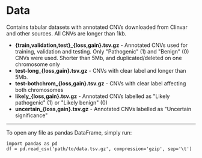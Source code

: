 # Data

Contains tabular datasets with annotated CNVs downloaded from Clinvar and other sources.
All CNVs are longer than 1kb.

- **{train,validation,test}\_{loss,gain}.tsv.gz** - Annotated CNVs used for
  training, validation and testing. Only "Pathogenic" (1) and "Benign" (0) CNVs
were used. Shorter than 5Mb, and duplicated/deleted on one chromosome only
- **test-long\_{loss,gain}.tsv.gz** - CNVs with clear label and longer than 5Mb.
- **test-bothchrom\_{loss,gain}.tsv.gz** - CNVs with clear label affecting both chromosomes
- **likely\_{loss,gain}.tsv.gz** - Annotated CNVs labelled as
  "Likely pathogenic" (1) or "Likely benign" (0)
- **uncertain_{loss,gain}.tsv.gz** - Annotated CNVs labelled as "Uncertain
  significance"

---
To open any file as pandas DataFrame, simply run:

```
import pandas as pd
df = pd.read_csv('path/to/data.tsv.gz', compression='gzip', sep='\t')
```
